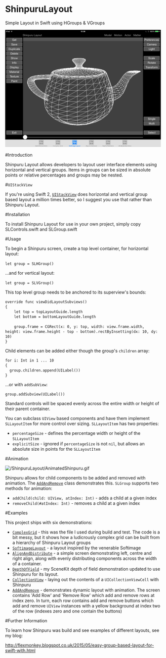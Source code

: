 # ShinpuruLayout
Simple Layout in Swift using HGroups &amp; VGroups

![/ShinpuruLayout/softimage_screen.png](/ShinpuruLayout/softimage_screen.png)

#Introduction

Shinpuru Layout allows developers to layout user interface elements using horizontal and vertical groups. Items in groups can be sized in absolute points or relative percentages and groups may be nested.

#`UIStackView`

If you're using Swift 2, [`UIStackView`](https://developer.apple.com/library/prerelease/ios/documentation/UIKit/Reference/UIStackView_Class_Reference/index.html#//apple_ref/c/tdef/UIStackViewDistribution) does horizontal and vertical group based layout a million times better, so I suggest you use that rather than Shinpuru Layout. 

#Installation

To install Shinpuru Layout for use in your own project, simply copy SLControls.swift and SLGroup.swift

#Usage

To begin a Shinpuru screen, create a top level container, for horizontal layout:

```let group = SLHGroup()```

...and for vertical layout:

```let group = SLVGroup()```

This top level group needs to be anchored to its superview's bounds:

```
override func viewDidLayoutSubviews()
{
    let top = topLayoutGuide.length
    let bottom = bottomLayoutGuide.length
        
    group.frame = CGRect(x: 0, y: top, width: view.frame.width, height: view.frame.height - top - bottom).rectByInsetting(dx: 10, dy: 10)
}
```

Child elements can be added either though the group's ```children``` array:

```
for i: Int in 1 ... 10
{
  group.children.append(UILabel())
}
```

...or with ```addSubView```:

```
group.addSubview(UILabel())
```

Standard controls will be spaced evenly across the entire width or height of their parent container.

You can subclass ```UIView``` based components and have them implement ```SLLayoutItem``` for more control over sizing. ```SLLayoutItem``` has two properties:

* ```percentageSize``` - defines the percentage width or height of the ```SLLayoutItem```
* ```explicitSize``` - ignored if ```percentageSize``` is not ```nil```, but allows an absolute size in points for the ```SLLayoutItem```

#Animation

![/ShinpuruLayout/AnimatedShinpuru.gif](/ShinpuruLayout/AnimatedShinpuru.gif)

Shinpuru allows for child components to be added and removed with animation. The  [`AddAndRemove`](/ShinpuruLayout/AddAndRemove.swift) class demonstrates this. `SLGroup` supports two methods for animation:

* `addChild(child: UIView, atIndex: Int)` - adds a child at a given index
* `removeChild(#atIndex: Int)` - removes a child at a given index

#Examples

This project ships with six demonstrations:

* [`ComplexGrid`](/ShinpuruLayout/ComplexGrid.swift) - this was the file I used during build and test. The code is a bit messy, but it shows how a ludicrously complex grid can be built from a hierarchy of Shinpuru Layout groups
* [`SoftimageLayout`](/ShinpuruLayout/SoftimageLayout.swift) - a layout inspired by the venerable Softimage
* [`AlignAndDistribute`](/ShinpuruLayout/AlignAndDistribute.swift) - a simple screen demonstrating left, centre and right align, along with evenly distributing components across the width of a container.
* [`DepthOfField`](/ShinpuruLayout/DepthOfField.swift) - my SceneKit depth of field demonstration updated to use Shinpuru for its layout.
* [`CollectionView`](/ShinpuruLayout/CollectionView.swift) - laying out the contents of a ```UICollectionViewCell``` with Shinpuru
* [`AddAndRemove`](/ShinpuruLayout/AddAndRemove.swift) - demonstrates dynamic layout with animation. The screen contains 'Add Row' and 'Remove Row' which add and remove rows at index zero. In turn, each row contains add and remove buttons which add and remove `UIView` instances with a yellow background at index two of the row (indexes zero and one contain the buttons)

#Further Information 

To learn how Shinpuru was build and see examples of different layouts, see my blog:

http://flexmonkey.blogspot.co.uk/2015/05/easy-group-based-layout-for-swift-with.html
